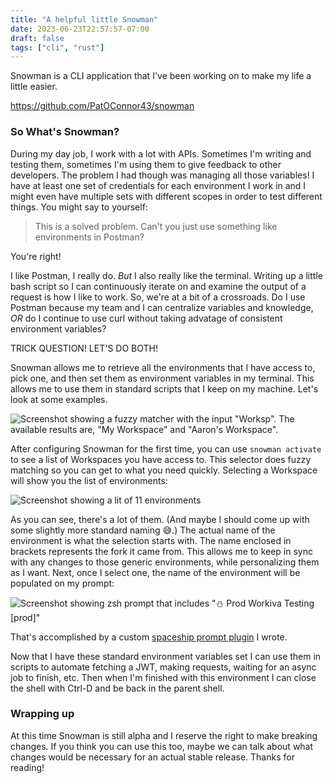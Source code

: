 ```yaml
---
title: "A helpful little Snowman"
date: 2023-06-23T22:57:57-07:00
draft: false
tags: ["cli", "rust"]
---
```



Snowman is a CLI application that I've been working on to make my life a little easier.

https://github.com/PatOConnor43/snowman

### So What's Snowman?
During my day job, I work with a lot with APIs. Sometimes I'm writing and testing them, sometimes I'm using them to give feedback to other developers. The problem I had though was managing all those variables! I have at least one set of credentials for each environment I work in and I might even have multiple sets with different scopes in order to test different things. You might say to yourself:
> This is a solved problem. Can't you just use something like environments in Postman?

You're right!

I like Postman, I really do. _But_ I also really like the terminal. Writing up a little bash script so I can continuously iterate on and examine the output of a request is how I like to work. So, we're at a bit of a crossroads. Do I use Postman because my team and I can centralize variables and knowledge, _OR_ do I continue to use curl without taking advatage of consistent environment variables?

TRICK QUESTION! LET'S DO BOTH!

Snowman allows me to retrieve all the environments that I have access to, pick one, and then set them as environment variables in my terminal. This allows me to use them in standard scripts that I keep on my machine. Let's look at some examples.

![Screenshot showing a fuzzy matcher with the input "Worksp". The available results are, "My Workspace" and "Aaron's Workspace".](https://github.com/PatOConnor43/PatOConnor43.github.io/assets/6657525/8fc7e5b9-4c0d-419c-b538-41d8a2b7ee2a)

After configuring Snowman for the first time, you can use `snowman activate` to see a list of Workspaces you have access to. This selector does fuzzy matching so you can get to what you need quickly. Selecting a Workspace will show you the list of environments:

![Screenshot showing a lit of 11 environments](https://github.com/PatOConnor43/PatOConnor43.github.io/assets/6657525/9c87abe4-ef91-4aab-bd5b-3560f1c8568a)

As you can see, there's a lot of them. (And maybe I should come up with some slightly more standard naming 😅.) The actual name of the environment is what the selection starts with. The name enclosed in brackets represents the fork it came from. This allows me to keep in sync with any changes to those generic environments, while personalizing them as I want. Next, once I select one, the name of the environment will be populated on my prompt:

![Screenshot showing zsh prompt that includes "⛄ Prod Workiva Testing [prod]"](https://github.com/PatOConnor43/PatOConnor43.github.io/assets/6657525/94f9ea19-79db-45d4-ace6-414173b02c6f)

That's accomplished by a custom [spaceship prompt plugin](https://github.com/PatOConnor43/snowman/tree/master/zsh) I wrote.

Now that I have these standard environment variables set I can use them in scripts to automate fetching a JWT, making requests, waiting for an async job to finish, etc. Then when I'm finished with this environment I can close the shell with Ctrl-D and be back in the parent shell.


### Wrapping up
At this time Snowman is still alpha and I reserve the right to make breaking changes. If you think you can use this too, maybe we can talk about what changes would be necessary for an actual stable release. Thanks for reading!
